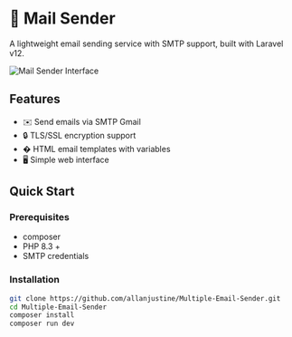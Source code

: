 # 📧 Mail Sender

A lightweight email sending service with SMTP support, built with Laravel v12.

![Mail Sender Interface](https://png.pngtree.com/png-vector/20250408/ourmid/pngtree-email-icon-design-png-image_15949760.png)

## Features

- ✉️ Send emails via SMTP Gmail
- 🔒 TLS/SSL encryption support
- � HTML email templates with variables
- 🖥️ Simple web interface

## Quick Start

### Prerequisites
- composer
- PHP 8.3 +
- SMTP credentials

### Installation
```bash
git clone https://github.com/allanjustine/Multiple-Email-Sender.git
cd Multiple-Email-Sender
composer install
composer run dev

